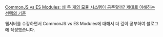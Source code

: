 [CommonJS vs ES Modules: 왜 두 개의 모듈 시스템이 공존할까? 제대로 이해하는 선택의 기준](https://velog.io/@rjadmszhd777/CommonJS-vs-ES-Modules-%EC%99%9C-%EB%91%90-%EA%B0%9C%EC%9D%98-%EB%AA%A8%EB%93%88-%EC%8B%9C%EC%8A%A4%ED%85%9C%EC%9D%B4-%EA%B3%B5%EC%A1%B4%ED%95%A0%EA%B9%8C-%EC%A0%9C%EB%8C%80%EB%A1%9C-%EC%9D%B4%ED%95%B4%ED%95%98%EB%8A%94-%EC%84%A0%ED%83%9D%EC%9D%98-%EA%B8%B0%EC%A4%80)

웹서버를 수강하면서 CommonJS vs ES Modules에 대해서 더 깊이 공부하여 블로그에 작성했습니다.
